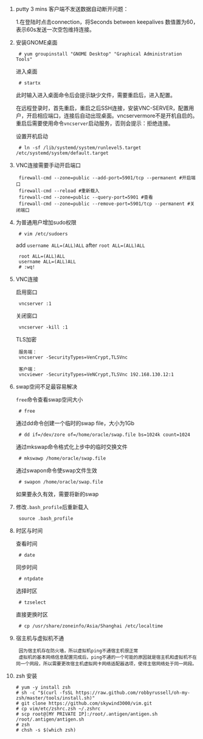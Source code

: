 1. putty 3 mins 客户端不发送数据自动断开问题：
	
	1.在登陆时点击connection，将Seconds between keepalives 数值置为60，表示60s发送一次空包维持连接。

2. 安装GNOME桌面
	
		# yum groupinstall "GNOME Desktop" "Graphical Administration Tools" 

	进入桌面
	
		# startx

	此时输入进入桌面命令后会提示缺少文件，需要重启后，进入配置。

	在远程登录时，首先重启，重启之后SSH连接，安装VNC-SERVER，配置用户，开启相应端口，连接后自动出现桌面。vncservermore不是开机自启的。重启后需要使用命令`vncserver`启动服务，否则会提示：拒绝连接。

	设置开机启动

		# ln -sf /lib/systemd/system/runlevel5.target /etc/systemd/system/default.target

3. VNC连接需要手动开启端口

		firewall-cmd --zone=public --add-port=5901/tcp --permanent #开启端口
		firewall-cmd --reload #重新载入
		firewall-cmd --zone=public --query-port=5901 #查看
		firewall-cmd --zone=public --remove-port=5901/tcp --permanent #关闭端口


4. 为普通用户增加sudo权限

		# vim /etc/sudoers

	add `username ALL=(ALL)ALL` after `root ALL=(ALL)ALL`

		root ALL=(ALL)ALL
		username ALL=(ALL)ALL
		# :wq!

5. VNC连接

	启用窗口
	
		vncserver :1

	关闭窗口

		vncserver -kill :1

	TLS加密

		服务端：
		vncserver -SecurityTypes=VenCrypt,TLSVnc

		客户端：
		vncviewer -SecurityTypes=VeNCrypt,TLSVnc 192.168.130.12:1

6. swap空间不足最容易解决
	
	`free`命令查看swap空间大小
	
		# free

	通过dd命令创建一个临时的swap file，大小为1Gb
	
		# dd if=/dev/zore of=/home/oracle/swap.file bs=1024k count=1024

	通过mkswap命令格式化上步中的临时交换文件

		# mkswawp /home/oracle/swap.file

	通过swapon命令使swap文件生效

		# swapon /home/oracle/swap.file

	如果要永久有效，需要将新的swap

7. 修改`.bash_profile`后重新载入
	
		source .bash_profile

8. 时区与时间
	
	查看时间
		
		# date

	同步时间

		# ntpdate

	选择时区
	
		# tzselect

	直接更换时区

		# cp /usr/share/zoneinfo/Asia/Shanghai /etc/localtime

9. 宿主机与虚拟机不通
    
	    因为宿主机存在防火墙，所以虚拟机ping不通宿主机很正常
		虚拟机的基本网络信息配置完成后，ping不通的一个可能的原因就是宿主机和虚拟机不在同一个网段，所以需要更改宿主机虚拟网卡网络适配器选项，使得主宿网络处于同一网段。

10. zsh 安装
       
        # yum -y install zsh
        # sh -c "$(curl -fsSL https://raw.github.com/robbyrussell/oh-my-zsh/master/tools/install.sh)"
        # git clone https://github.com/skywind3000/vim.git
        # cp vim/etc/zshrc.zsh ~/.zshrc
        # scp root@[MY PRIVATE IP]:/root/.antigen/antigen.sh /root/.antigen/antigen.sh
        # zsh
        # chsh -s $(which zsh)